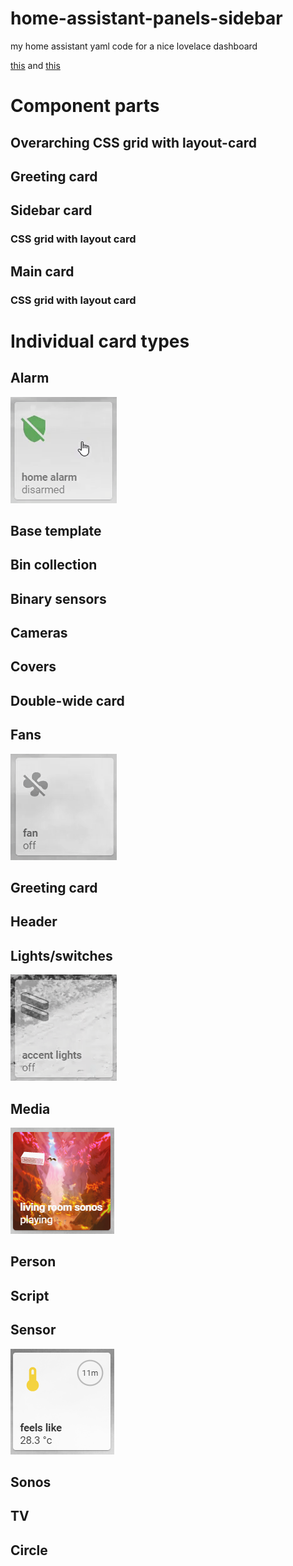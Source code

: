 # home-assistant-panels-sidebar
my home assistant yaml code for a nice lovelace dashboard

[this](https://github.com/matt8707/hass-config) and [this](https://community.home-assistant.io/t/clean-tile-based-lovelace-ui-only-2-cards-needed/184108)

# Component parts

## Overarching CSS grid with layout-card

## Greeting card

## Sidebar card

### CSS grid with layout card

## Main card

### CSS grid with layout card

# Individual card types

## Alarm
![alarm](/images/alarm.gif)
## Base template
## Bin collection
## Binary sensors
## Cameras
## Covers
## Double-wide card
## Fans
![fans](/images/fan.gif)
## Greeting card
## Header
## Lights/switches
![lights / switches](/images/light-switch.gif)
## Media
![media](/images/media.PNG)
## Person
## Script
## Sensor
![sensors](/images/sensor.PNG)
## Sonos
## TV

## Circle
